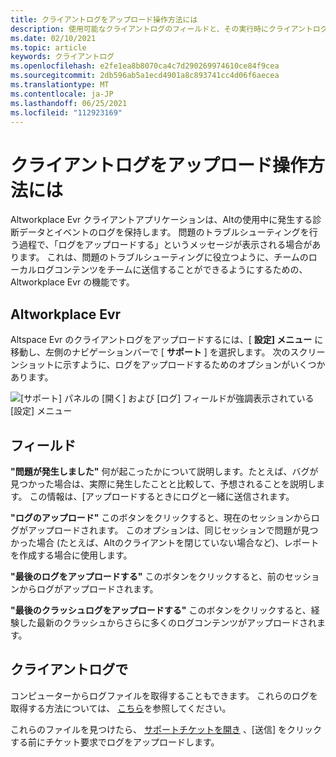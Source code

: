 ```yaml
---
title: クライアントログをアップロード操作方法には
description: 使用可能なクライアントログのフィールドと、その実行時にクライアントログをアップロードする方法の詳細については、Altに関するページを参照してください。
ms.date: 02/10/2021
ms.topic: article
keywords: クライアントログ
ms.openlocfilehash: e2fe1ea8b8070ca4c7d290269974610ce84f9cea
ms.sourcegitcommit: 2db596ab5a1ecd4901a8c893741cc4d06f6aecea
ms.translationtype: MT
ms.contentlocale: ja-JP
ms.lasthandoff: 06/25/2021
ms.locfileid: "112923169"
---
```

# <a name="how-do-i-upload-my-client-logs"></a>クライアントログをアップロード操作方法には

Altworkplace Evr クライアントアプリケーションは、Altの使用中に発生する診断データとイベントのログを保持します。 問題のトラブルシューティングを行う過程で、「ログをアップロードする」というメッセージが表示される場合があります。 これは、問題のトラブルシューティングに役立つように、チームのローカルログコンテンツをチームに送信することができるようにするための、Altworkplace Evr の機能です。

## <a name="in-altspacevr"></a>Altworkplace Evr

Altspace Evr のクライアントログをアップロードするには、[ **設定] メニュー** に移動し、左側のナビゲーションバーで [ **サポート** ] を選択します。 次のスクリーンショットに示すように、ログをアップロードするためのオプションがいくつかあります。

![[サポート] パネルの [開く] および [ログ] フィールドが強調表示されている [設定] メニュー](images/help-altvr-uploadlogs.png)

## <a name="fields"></a>フィールド

**"問題が発生しました"**
何が起こったかについて説明します。たとえば、バグが見つかった場合は、実際に発生したことと比較して、予想されることを説明します。 この情報は、[アップロードするときにログと一緒に送信されます。

**"ログのアップロード"** このボタンをクリックすると、現在のセッションからログがアップロードされます。 このオプションは、同じセッションで問題が見つかった場合 (たとえば、Altのクライアントを閉じていない場合など)、レポートを作成する場合に使用します。

**"最後のログをアップロードする"** このボタンをクリックすると、前のセッションからログがアップロードされます。

**"最後のクラッシュログをアップロードする"** このボタンをクリックすると、経験した最新のクラッシュからさらに多くのログコンテンツがアップロードされます。

## <a name="in-client-logs"></a>クライアントログで

コンピューターからログファイルを取得することもできます。 これらのログを取得する方法については、 [こちら](https://docs.microsoft.com/windows/mixed-reality/altspace-vr/faqs/app-version#in-client-logs)を参照してください。

これらのファイルを見つけたら、 [サポートチケットを開き](https://help.altvr.com/hc/en-us/requests/new) 、[送信] をクリックする前にチケット要求でログをアップロードします。
